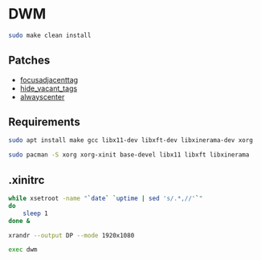 # DWM
```bash
sudo make clean install
```

## Patches
* [focusadjacenttag](http://dwm.suckless.org/patches/focusadjacenttag)
* [hide_vacant_tags](http://dwm.suckless.org/patches/hide_vacant_tags)
* [alwayscenter](http://dwm.suckless.org/patches/alwayscenter)

## Requirements
```bash
sudo apt install make gcc libx11-dev libxft-dev libxinerama-dev xorg
```
```bash
sudo pacman -S xorg xorg-xinit base-devel libx11 libxft libxinerama
```

## .xinitrc
```bash
while xsetroot -name "`date` `uptime | sed 's/.*,//'`"
do
    sleep 1
done &

xrandr --output DP --mode 1920x1080

exec dwm
```
